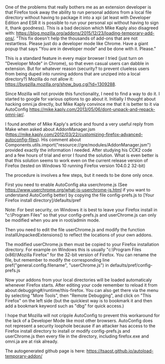 One of the problems that really bothers me as an extension developer is that Firefox took away the ability to run personal addons from a local file directory without having to package it into a xpi (at least with Developer Edition and ESR it is possible to run your personal xpi without having to sign it, thank goodness).  This is a bad decision which Mike Kaply also disagreed with: https://blog.mozilla.org/addons/2015/12/23/loading-temporary-add-ons/. "This fix doesn't help the thousands of add-ons that are not restartless.  Please just do a developer mode like Chrome.  Have a giant popup that says "You are in developer mode" and be done with it. Please."

This is a standard feature in every major browser I tried (just turn on "Developer Mode" in Chrome), so that even casual users can dabble in extension.  But for whatever reason (security? to prevent clueless users from being duped into running addons that are unziped into a local directory?) Mozilla do not allow it: https://bugzilla.mozilla.org/show_bug.cgi?id=1309288.

Since Mozilla will not provide this functionality, I need to find a way to do it.  I started to google for various options to go about it. Initially I thought about hacking omni.ja directly, but Mike Kaply convince me that it is better to it via AutoConfig https://mike.kaply.com/2013/05/06/dont-unpack-and-repack-omni-jar/.

I found another of Mike Kaply's article and found a very useful reply from Make when asked about AddonManager.jsm (https://mike.kaply.com/2012/03/22/customizing-firefox-advanced-autoconfig-files). His comment about Components.utils.import("resource://gre/modules/AddonManager.jsm") provided exactly the information I needed.  After studying his CCK2 code and a few hours of trial and error I found the solution.  What is even better is that this solution seems to work even on the current release version of Firefox (tested on Windows 10 running Firefox version 104.0.2 32-bit)

The procedure is involves a few steps, but it needs to be done only once.

First you need to enable AutoConfig aka userchrome.js (See https://www.userchrome.org/what-is-userchrome-js.html if you want to understand AutoConfig better) by copying the file config-prefs.js to [Your Firefox install directory]/defaults/pref

Note: For best security, on Windows it is best to leave your Firefox install in "c:\Program Files" so that your config-prefs.js and userChrome.js can only be modified when you are in root/admin mode.

Then you need to edit the file userChrome.js and modify the function installUnpackedExtensions() to reflect the locations of your own addons.

The modified userChrome.js then must be copied to your Firefox installation directory.  For example on Windows this is usually "c:\Program Files (x86)\Mozilla Firefox" for the 32-bit version of Firefox.  You can rename the file, but remember to modify the corresponding line pref("general.config.filename", "userChrome.js") in defaults/pref/config-prefs.js

Now your addons from your local directories will be loaded automaticaly whenever Firefox starts.  After editing your code remember to reload it from about:debugging#/runtime/this-firefox. You can also get there via the menu by selecting "More Tools", then "Remote Debugging", and click on "This Firefox" on the left side (but the quickiest way is to bookmark it and then add a bookmark keyword such as "dbg" for quick access.)

I hope that Mozilla will not cripple AutoConfig to prevent this workaround for the lack of a Developer Mode like most other browsers.  AutoConfig does not represent a security loophole because if an attacker has access to the Firefox install directory to install or modify config-prefs.js and userChrome.js then every file in the directory, including firefox.exe and omni.ja are at risk already.

The autogenerated github page is here: https://tsaost.github.io/autoload-temporary-addon/
